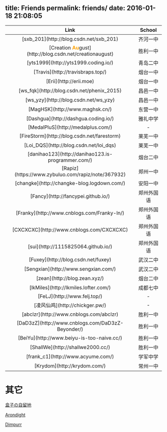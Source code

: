 title: Friends
permalink: friends/
date: 2016-01-18 21:08:05
---

<table width="100%" id="oier" style="text-align: center; ">
<thead>
<tr class="header">
<th><span>Link</span></th>
<th><span>School</span></th>
</tr>
</thead>

<tbody>
<tr>
<td>[sxb_201](http://blog.csdn.net/sxb_201)</td>
<td><span>齐河一中</span></td>
</tr>

<tr>
<td>[Creation <span style="color: #FFA200; display: inline; "><b>Au</b></span>gust](http://blog.csdn.net/creationaugust)</td>
<td><span>胜利一中</span></td>
</tr>

<tr>
<td>[yts1999](http://yts1999.coding.io/)</td>
<td><span>青岛二中</span></td>
</tr>

<tr>
<td>[Travis](http://travisbraps.top/)</td>
<td><span>烟台一中</span></td>
</tr>

<tr>
<td>[Erii](http://erii.moe)</td>
<td><span>烟台一中</span></td>
</tr>

<tr>
<td>[ws_fqk](http://blog.csdn.net/phenix_2015)</td>
<td><span>昌邑一中</span></td>
</tr>

<tr>
<td>[ws_yzy](http://blog.csdn.net/ws_yzy)</td>
<td><span>昌邑一中</span></td>
</tr>

<tr>
<td>[MagHSK](http://www.maghsk.cn/)</td>
<td><span>东营一中</span></td>
</tr>

<tr>
<td>[Dashgua](http://dashgua.coding.io/)</td>
<td><span>雅礼中学</span></td>
</tr>

<tr>
<td>[MedalPluS](http://medalplus.com/)</td>
<td><span>-</span></td>
</tr>

<tr>
<td>[FireStorm](http://blog.csdn.net/farestorm)</td>
<td><span>莱芜一中</span></td>
</tr>

<tr>
<td>[Loi_DQS](http://blog.csdn.net/loi_dqs)</td>
<td><span>莱芜一中</span></td>
</tr>

<tr>
<td>[danihao123](http://danihao123.is-programmer.com/)</td>
<td><span>烟台二中</span></td>
</tr>

<tr>
<td>[Rapiz](https://www.zybuluo.com/rapiz/note/367932)</td>
<td><span>郑州一中</span></td>
</tr>

<tr>
<td>[changke](http://changke-blog.logdown.com/)</td>
<td><span>安阳一中</span></td>
</tr>

<tr>
<td>[Fancy](http://fancypei.github.io/)</td>
<td><span>郑州外国语</span></td>
</tr>

<tr>
<td>[Franky](http://www.cnblogs.com/Franky-ln/)</td>
<td><span>郑州外国语</span></td>
</tr>

<tr>
<td>[CXCXCXC](http://www.cnblogs.com/CXCXCXC)</td>
<td><span>郑州外国语</span></td>
</tr>

<tr>
<td>[sui](http://1115825064.github.io/)</td>
<td><span>郑州外国语</span></td>
</tr>

<tr>
<td>[Fuxey](http://blog.csdn.net/fuxey)</td>
<td><span>武汉二中</span></td>
</tr>

<tr>
<td>[Sengxian](http://www.sengxian.com/)</td>
<td><span>武汉二中</span></td>
</tr>

<tr>
<td>[zean](http://blog.zean.xyz/)</td>
<td><span>烟台二中</span></td>
</tr>

<tr>
<td>[lkMiles](http://lkmiles.lofter.com/)</td>
<td><span>成都七中</span></td>
</tr>

<tr>
<td>[FeLJ](http://www.felj.top/)</td>
<td><span>-</span></td>
</tr>

<tr>
<td>[凌风仙鸡](http://chickger.pw/)</td>
<td><span>-</span></td>
</tr>

<tr>
<td>[abclzr](http://www.cnblogs.com/abclzr)</td>
<td><span>胜利一中</span></td>
</tr>

<tr>
<td>[DaD3zZ](http://www.cnblogs.com/DaD3zZ-Beyonder/)</td>
<td><span>胜利一中</span></td>
</tr>

<tr>
<td>[BeiYu](http://www.beiyu-is-too-naive.cc/)</td>
<td><span>胜利一中</span></td>
</tr>

<tr>
<td>[ShallWe](http://shallwe2000.cc/)</td>
<td><span>胜利一中</span></td>
</tr>

<tr>
<td>[frank_c1](http://www.acyume.com/)</td>
<td><span>学军中学</span></td>
</tr>

<tr>
<td>[Krydom](http://krydom.com/)</td>
<td><span>常州一中</span></td>
</tr>

</tbody>

</table>

# 其它

[盒子の自留地](http://www.18tilab.com/)

[Arondight](http://arondight.me/)

[Dimpurr](http://im.dimpurr.com/)
